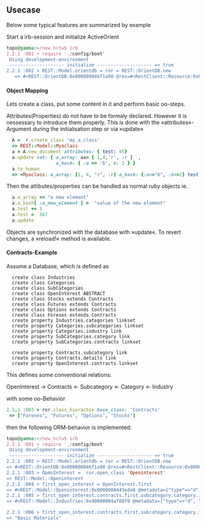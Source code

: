 ## Usecase
Below some typical features are summarized by example

Start a irb-session and initialize ActiveOrient
 ```ruby
topo@gamma:~/new_hctw$ irb
2.2.1 :001 > require './config/boot'
  Using development-environment
  -------------------- initialize -------------------- => true 
2.2.1 :002 > REST::Model.orientdb = ror = REST::OrientDB.new
    => #<REST::OrientDB:0x000000046f1a90 @res=#<RestClient::Resource:0x000000046c0af8 @url="http://localhost:2480", @block=nil, @options={:user=>"hctw", :password=>"**"}>, @database="hc_database", @classes=[]> 
```
#### Object Mapping
Lets create a class, put some content in it and perform basic oo-steps.

Attributes(Properties) do not have to be formaly declared. However it is nessessary to introduce them properly. This is done with the »attributes«-Argument during the initialisation step or via
»update«  

``` ruby
  A =  r.create_class 'my_a_class'
  => REST::Model::Myaclass
  a = A.new_document attributes: { test: 45}
  a.update set: { a_array: aa= [ 1,4,'r', :r ]  , 
                  a_hash: { :a => 'b', b: 2 } }
  a.to_human
  => <Myaclass: a_array: [1, 4, "r", :r] a_hash: {:a=>"b", :b=>2} test: 45>

```
Then the attibutes/properties can be handled as normal ruby objects ie.
 
``` ruby
  a.a_array << "a new element"
  a.a_hash[ :a_new_element ] =  "value of the new element"
  a.test += 3
  a.test =  567
  a.update
```
Objects are synchronized with the database with »update«. To revert changes, a »reload!« method is available. 

#### Contracts-Example
Assume a Database, which is defined as
```
  create class Industries
  create class Categories
  create class SubCategories
  create class OpenInterest ABSTRACT
  create class Stocks extends Contracts
  create class Futures extends Contracts
  create class Options extends Contracts
  create class Forexes extends Contracts
  create property Industries.categories linkset
  create property Categories.subcategories linkset
  create property Categories.industry link
  create property SubCategories.category link
  create property SubCategories.contracts linkset

  create property Contracts.subcategory link
  create property Contracts.details link
  create property OpenInterest.contracts linkset

```
This defines some conventional relations:

OpenInterest -> Contracts <- Subcategory <- Category <- Industry

with some oo-Behavior
```ruby
2.2.1 :003 > ror.class_hierachie base_class: 'Contracts'
 => ["Forexes", "Futures", "Options", "Stocks"] 
```

then the following ORM-behavior is implemented:
 ```ruby
topo@gamma:~/new_hctw$ irb
2.2.1 :001 > require './config/boot'
  Using development-environment
  -------------------- initialize -------------------- => true 
2.2.1 :002 > REST::Model.orientdb = ror = REST::OrientDB.new
 => #<REST::OrientDB:0x000000046f1a90 @res=#<RestClient::Resource:0x000000046c0af8 @url="http://localhost:2480", @block=nil, @options={:user=>"hctw", :password=>"**"}>, @database="hc_database", @classes=[]> 
2.2.1 :003 > OpenInterest =  ror.open_class 'Openinterest'
 => REST::Model::Openinterest 
2.2.1 :004 > first_open_interest = OpenInterest.first
 => #<REST::Model::Openinterest:0x0000000443ede8 @metadata={"type"=>"d", "class"=>"Openinterest", "version"=>5, "fieldTypes"=>"fetch_date=t,contracts=z", "cluster"=>13, "record"=>0}, @attributes={"fetch_date"=>"2015-06-02 00:00:00", "contracts"=>["#21:36", "#21:35", "#21:34", "#21:33", "#21:32", "#21:31", "#21:30", "#21:29", "#21:28", "#21:27", "#21:26", "#21:25", "#21:24", "#21:23", "#21:22", "#21:21", "#21:51", "#21:49", "#21:50", "#21:47", "#21:48", "#21:45", "#21:46", "#21:43", "#21:44", "#21:41", "#21:42", "#21:39", "#21:40", "#21:37", "#21:38", "#21:4", "#21:3", "#21:0", "#21:17", "#21:18", "#21:19", "#21:20", "#21:13", "#21:14", "#21:15", "#21:16", "#21:9", "#21:10", "#21:11", "#21:12", "#21:5", "#21:6", "#21:7", "#21:8"], "created_at"=>2015-07-01 15:27:41 +0200, "updated_at"=>2015-07-01 15:27:41 +0200}> 
2.2.1 :005 > first_open_interest.contracts.first.subcategory.category.industry
 => #<REST::Model::Industries:0x00000004af88f0 @metadata={"type"=>"d", "class"=>"Industries", "version"=>8, "fieldTypes"=>"categories=n", "cluster"=>17, "record"=>1}, @attributes={"categories"=>["#15:13", "#15:4", "#15:1"], "name"=>"Basic Materials", "created_at"=>2015-07-01 15:27:58 +0200, "updated_at"=>2015-07-01 15:27:58 +0200}> 

2.2.1 :006 > first_open_interest.contracts.first.subcategory.category.industry.name
 => "Basic Materials"
```



